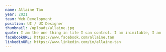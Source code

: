 ```yaml
---
name: Allaine Tan
year: 2021
team: Web Development
position: UI / UX Designer
thumbnail: /uploads/allaine.jpg
quote: I am the one thing in life I can control. I am inimitable, I am an original. -Aaron Burr
facebookURL: https://www.facebook.com/allaine.tan
linkedinURL: https://www.linkedin.com/in/allaine-tan
---
```

